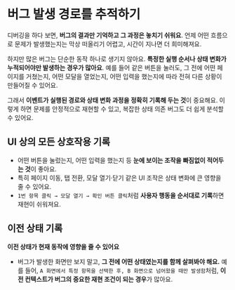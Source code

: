 # 버그 발생 경로를 추적하기

디버깅을 하다 보면, **버그의 결과만 기억하고 그 과정은 놓치기 쉬워요**. 언제 어떤 흐름으로 문제가 발생했는지는 막상 떠올리기 어렵고, 시간이 지나면 더 희미해져요.

하지만 많은 버그는 단순한 동작 하나로 생기지 않아요. **특정한 실행 순서나 상태 변화가 누적되어야만 발생하는 경우가 많아요**. 예를 들어 같은 버튼을 눌러도, 그 전에 어떤 페이지를 거쳤는지, 어떤 모달을 열었는지, 어떤 입력을 했는지에 따라 전혀 다른 상황이 만들어질 수 있어요.

그래서 **이벤트가 실행된 경로와 상태 변화 과정을 정확히 기록해 두는 것**이 중요해요. 이렇게 하면 문제를 안정적으로 재현할 수 있고, 복잡한 상태 의존 버그도 더 쉽게 분석할 수 있어요.

## UI 상의 모든 상호작용 기록

- 어떤 버튼을 눌렀는지, 어떤 입력을 했는지 등 **눈에 보이는 조작을 빠짐없이 적어두는 것**이 좋아요.
- 특히 페이지 이동, 탭 전환, 모달 열기·닫기 같은 UI 조작은 상태 변화에 큰 영향을 줄 수 있어요.
- `1번 항목 클릭 → 모달 열기 → 확인 버튼 클릭`처럼 **사용자 행동을 순서대로 기록**하면 재현이 쉬워져요.

## 이전 상태 기록

**이전 상태가 현재 동작에 영향을 줄 수 있어요**

- 버그가 발생한 화면만 보지 말고, **그 전에 어떤 상태였는지를 함께 살펴봐야 해요.** 예를 들어, `A 화면에서 특정 항목을 선택한 후, B 화면으로 넘어왔을 때만 발생함`처럼, **이전 컨텍스트가 버그의 중요한 재현 조건이 되는 경우**가 많아요.
